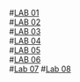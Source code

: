 #[LAB 01](https://github.com/2303a51687/AIML-2024-25/blob/main/AIML%20LAB01.ipynb)\
#[LAB 02]( https://github.com/2303a51687/AIML-2024-25/blob/main/AIML%20LAB02.ipynb)\
#[LAB 03]( https://github.com/2303a51687/AIML-2024-25/blob/main/AIML%20LAB03.ipynb)\
#[LAB 04]( https://github.com/2303a51687/AIML-2024-25/blob/main/AIML%20LAB04.ipynb)\
#[LAB 05]( https://github.com/2303a51687/AIML-2024-25/blob/main/AIML%20LAB05.ipynb)\
#[LAB 06]( https://github.com/2303a51687/AIML-2024-25/blob/main/AIML%20LAB06.ipynb)\
#[Lab 07](https://github.com/2303a51687/AIML-2024-25/blob/main/AIML%20LAB07.ipynb.ipynb)
#[Lab 08](https://github.com/2303a51687/AIML-2024-25/blob/main/Lab08-AIML.ipynb)
